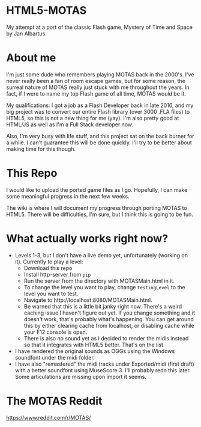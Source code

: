 # HTML5-MOTAS
My attempt at a port of the classic Flash game, Mystery of Time and Space by Jan Albartus.

# About me
I'm just some dude who remembers playing MOTAS back in the 2000's. I've never really been a fan of room escape games, but for some reason, the surreal nature of MOTAS really just stuck with me throughout the years. In fact, if I were to name my top Flash game of all time, MOTAS would be it.

My qualifications: I got a job as a Flash Developer back in late 2016, and my big project was to convert our entire Flash library (over 3000 .FLA files) to HTML5, so this is not a new thing for me (yay). I'm also pretty good at HTML/JS as well as I'm a Full Stack developer now.

Also, I'm very busy with life stuff, and this project sat on the back burner for a while. I can't guarantee this will be done quickly. I'll try to be better about making time for this though.

# This Repo
I would like to upload the ported game files as I go. Hopefully, I can make some meaningful progress in the next few weeks.

The wiki is where I will document my progress through porting MOTAS to HTML5. There will be difficulties, I'm sure, but I think this is going to be fun.

# What actually works right now?
- Levels 1-3, but I don't have a live demo yet, unfortunately (working on it). Currently to play a level:
	- Download this repo
	- Install http-server from `pip`
	- Run the server from the directory with MOTASMain.html in it.
	- To change the level you want to play, change `testingLevel` to the level you want to test.
	- Navigate to http://localhost:8080/MOTASMain.html.
	- Be warned that this is a little bit janky right now. There's a weird caching issue I haven't figure out yet. If you change something and it doesn't work, that's probably what's happening. You can get around this by either clearing cache from localhost, or disabling cache while your F12 console is open.
	- There is also no sound yet as I decided to render the midis instead so that it integrates with HTML5 better. That's on the list.
- I have rendered the original sounds as OGGs using the Windows soundfont under the midi folder.
- I have also "remastered" the midi tracks under Exported/midi (first draft) with a better soundfont using MuseScore 3. I'll probably redo this later. Some articulations are missing upon import it seems.

# The MOTAS Reddit
https://www.reddit.com/r/MOTAS/

